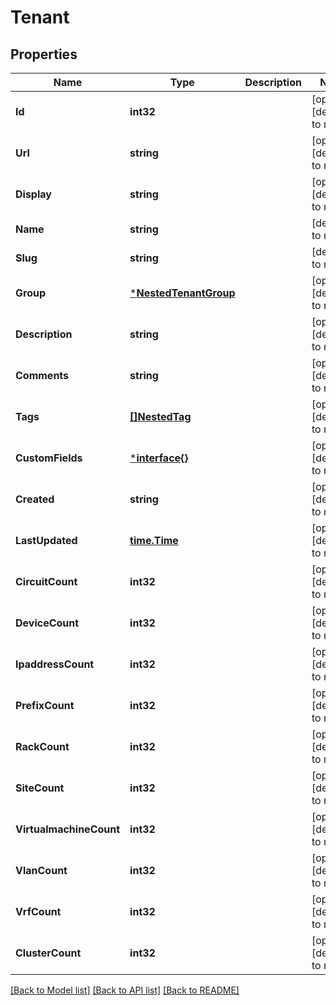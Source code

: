 # Tenant

## Properties
Name | Type | Description | Notes
------------ | ------------- | ------------- | -------------
**Id** | **int32** |  | [optional] [default to null]
**Url** | **string** |  | [optional] [default to null]
**Display** | **string** |  | [optional] [default to null]
**Name** | **string** |  | [default to null]
**Slug** | **string** |  | [default to null]
**Group** | [***NestedTenantGroup**](NestedTenantGroup.md) |  | [optional] [default to null]
**Description** | **string** |  | [optional] [default to null]
**Comments** | **string** |  | [optional] [default to null]
**Tags** | [**[]NestedTag**](NestedTag.md) |  | [optional] [default to null]
**CustomFields** | [***interface{}**](interface{}.md) |  | [optional] [default to null]
**Created** | **string** |  | [optional] [default to null]
**LastUpdated** | [**time.Time**](time.Time.md) |  | [optional] [default to null]
**CircuitCount** | **int32** |  | [optional] [default to null]
**DeviceCount** | **int32** |  | [optional] [default to null]
**IpaddressCount** | **int32** |  | [optional] [default to null]
**PrefixCount** | **int32** |  | [optional] [default to null]
**RackCount** | **int32** |  | [optional] [default to null]
**SiteCount** | **int32** |  | [optional] [default to null]
**VirtualmachineCount** | **int32** |  | [optional] [default to null]
**VlanCount** | **int32** |  | [optional] [default to null]
**VrfCount** | **int32** |  | [optional] [default to null]
**ClusterCount** | **int32** |  | [optional] [default to null]

[[Back to Model list]](../README.md#documentation-for-models) [[Back to API list]](../README.md#documentation-for-api-endpoints) [[Back to README]](../README.md)


